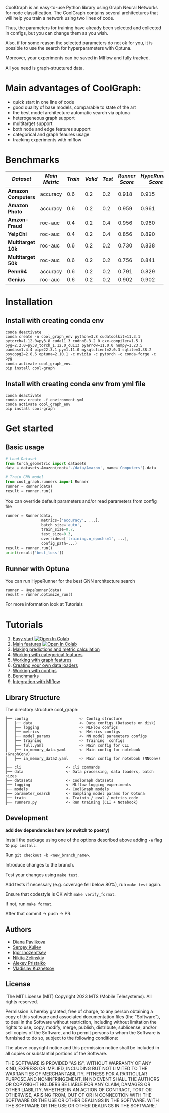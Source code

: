 CoolGraph is an easy-to-use Python library using Graph Neural Networks for node classification. The CoolGraph contains several architectures that will help you train a network using two lines of code.

Thus, the parameters for training have already been selected and collected in configs, but you can change them as you wish.

Also, if for some reason the selected parameters do not ok for you, it is possible to use the search for hyperparameters with Optuna.

Moreover, your experiments can be saved in Mlflow and fully tracked.

All you need is graph-structured data.

# Main advantages of CoolGraph:
 - quick start in one line of code
 - good quality of base models, comparable to state of the art
 - the best model architecture automatic search via optuna
 - heterogeneous graph support
 - multitarget support
 - both node and edge features support
 - categorical and graph feaures usage
 - tracking experiments with mlflow

 
# Benchmarks

| *Dataset*            | *Main Metric* | *Train* | *Valid* | *Test*  | *Runner Score* | *HypeRunner Score* | *SOTA* | *Rank* |
|----------------------|---------------|---------|---------|---------|----------------|--------------------|--------|--------|
| **Amazon Computers** | accuracy      | 0.6     | 0.2     | 0.2     | 0.918          | 0.915              | 0.939  | 3      |
| **Amazon Photo**     | accuracy      | 0.6     | 0.2     | 0.2     | 0.959          | 0.961              | 0.967  | 3      |
| **Amzon-Fraud**      | roc-auc       | 0.4     | 0.2     | 0.4     | 0.956          | 0.960              | 0.975  | 4      |
| **YelpChi**          | roc-auc       | 0.4     | 0.2     | 0.4    | 0.856           | 0.890              | 0.950  | 5      |
| **Multitarget 10k**  | roc-auc       | 0.6     | 0.2     | 0.2    | 0.730           | 0.838              |        |        |
| **Multitarget 50k**  | roc-auc       | 0.6     | 0.2     | 0.2    | 0.756           | 0.841              |        |        |
| **Penn94**           | accuracy      | 0.6     | 0.2     | 0.2    | 0.791           | 0.829              | 0.861  | 12     |
| **Genius**           | roc-auc       | 0.6     | 0.2     | 0.2    | 0.902           | 0.902              | 0.915  | 12     |


# Installation
## Install with creating conda env

`conda deactivate` <br>
`conda create -n cool_graph_env python=3.8 cudatoolkit=11.3.1 pytorch=1.12.0=py3.8_cuda11.3_cudnn8.3.2_0 cxx-compiler=1.5.1 pyg=2.2.0=py38_torch_1.12.0_cu113 pyarrow=11.0.0 numpy=1.23.5 pandas=1.4.4 pip=22.3.1 py=1.11.0 mysqlclient=2.0.3 sqlite=3.38.2 psycopg2=2.8.6 optuna=2.10.1 -c nvidia -c pytorch -c conda-forge -c pyg`  <br>
`conda activate cool_graph_env`.   <br>
`pip install cool-graph`


## Install with creating conda env from yml file


`conda deactivate` <br>
`conda env create -f environment.yml`  <br>
`conda activate cool_graph_env`  <br>
`pip install cool-graph`


# Get started


## Basic usage


```python
# Load Dataset
from torch_geometric import datasets
data = datasets.Amazon(root='./data/Amazon', name='Computers').data

# Train GNN model
from cool_graph.runners import Runner
runner = Runner(data)
result = runner.run()
```

You can override default parameters and/or read parameters from config file
```python
runner = Runner(data, 
                metrics=['accuracy', ...], 
                batch_size='auto', 
                train_size=0.7, 
                test_size=0.3, 
                overrides=['training.n_epochs=1', ...], 
                config_path=...)
result = runner.run()         
print(result['best_loss'])       
```
## Runner with Optuna
You can run HypeRunner for the best GNN architecture search
```python
runner = HypeRunner(data)
result = runner.optimize_run()

```
For more information look at Tutorials

# Tutorials

1. [Easy start](/notebooks/Easy_start.ipynb) [![Open In Colab](https://colab.research.google.com/assets/colab-badge.svg)](https://colab.research.google.com/drive/1fyjfK5pZTtAz5axZydFb59eIQdKrBbR8)
2. [Main features](/notebooks/Usage_examples.ipynb) [![Open In Colab](https://colab.research.google.com/assets/colab-badge.svg)](https://colab.research.google.com/drive/168saYLMPRXc7BOELzVKG0049en4Rr3Jx)
3. [Making predictions and metric calculation](h/notebooks/predict_proba_examples.ipynb)
4. [Working with categorical features](/notebooks/categorical_features_usage_examples.ipynb)
5. [Working with graph features](/notebooks/graph_features_usage_examples.ipynb)
5. [Creating your own data loaders](/notebooks/Indices_for_DataLoader.ipynb)
6. [Working with configs](/notebooks/How_to_work_with_configs.ipynb)
7. [Benchmarks](/notebooks/benchmarks.ipynb)
8. [Integration with Mlflow](/notebooks/Integration_with_mlflow.ipynb)

## Library Structure

The directory structure cool_graph:

```
├── config                       <- Config structure
│   ├── data                     <- Data configs (Datasets on disk)
│   ├── logging                  <- MLFlow configs
│   ├── metrics                  <- Metrics configs
│   ├── model_params             <- NN model parameters configs
│   ├── training                 <- Training  configs
│   ├── full.yaml                <- Main config for CLI 
│   ├── in_memory_data.yaml      <- Main config for notebook (GraphConv)
│   ├── in_memory_data2.yaml     <- Main config for notebook (NNConv)
│
├── cli                    <- Cli commands
├── data                   <- Data processing, data loaders, batch sizes
├── datasets               <- CoolGraph datasets
├── logging                <- MLflow logging experiments
├── models                 <- CoolGraph models
├── parameter_search       <- Sampling model params for Optuna
├── train                  <- Trainin / eval / metrics code
├── runners.py             <- Run training (CLI + Notebook)

```

## Development

**add dev dependencies here (or switch to poetry)**

Install the package using one of the options described above adding `-e` flag to `pip install`.

Run `git checkout -b <new_branch_name>`.

Introduce changes to the branch.

Test your changes using `make test`.

Add tests if necessary (e.g. coverage fell below 80%), run `make test` again.

Ensure that codestyle is OK with `make verify_format`.

If not, run `make format`.

After that commit -> push -> PR.

## Authors
 
* [Diana Pavlikova](https://github.com/dapavlik)
* [Sergey Kuliev](https://github.com/kuliev-sd)
* [Igor Inozemtsev](https://github.com/inozemtsev)
* [Nikita Zelinskiy](https://github.com/nikita-ds)
* [Alexey Pristaiko](https://github.com/qwertd105)
* [Vladislav Kuznetsov](https://github.com/AnanasClassic)

## License 

`The MIT License (MIT)
Copyright 2023 MTS (Mobile Telesystems). All rights reserved.

Permission is hereby granted, free of charge, to any person obtaining a copy of this software and associated documentation files (the "Software"), to deal in the Software without restriction, including without limitation the rights to use, copy, modify, merge, publish, distribute, sublicense, and/or sell copies of the Software, and to permit persons to whom the Software is furnished to do so, subject to the following conditions:

The above copyright notice and this permission notice shall be included in all copies or substantial portions of the Software.

THE SOFTWARE IS PROVIDED "AS IS", WITHOUT WARRANTY OF ANY KIND, EXPRESS OR IMPLIED, INCLUDING BUT NOT LIMITED TO THE WARRANTIES OF MERCHANTABILITY, FITNESS FOR A PARTICULAR PURPOSE AND NONINFRINGEMENT. IN NO EVENT SHALL THE AUTHORS OR COPYRIGHT HOLDERS BE LIABLE FOR ANY CLAIM, DAMAGES OR OTHER LIABILITY, WHETHER IN AN ACTION OF CONTRACT, TORT OR OTHERWISE, ARISING FROM, OUT OF OR IN CONNECTION WITH THE SOFTWARE OR THE USE OR OTHER DEALINGS IN THE SOFTWARE.
WITH THE SOFTWARE OR THE USE OR OTHER DEALINGS IN THE SOFTWARE.`
